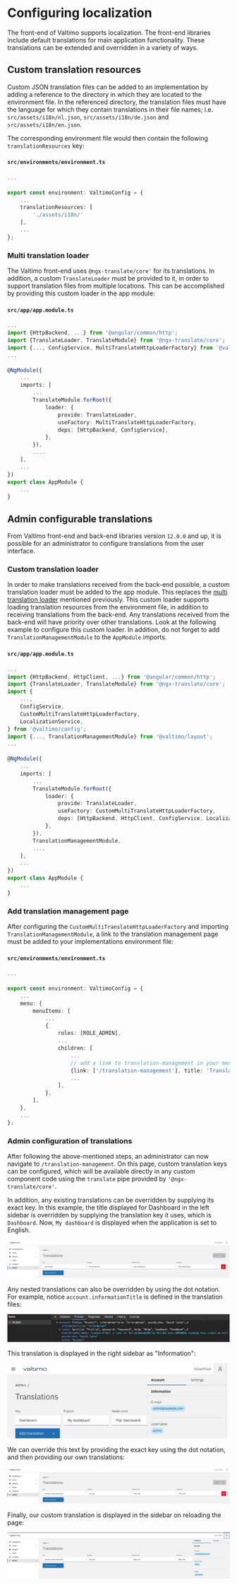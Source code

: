 # Configuring localization

The front-end of Valtimo supports localization. The front-end libraries include default translations for main
application functionality. These translations can be extended and overridden in a variety of ways.

## Custom translation resources

Custom JSON translation files can be added to an implementation by adding a reference to the directory in which they
are located to the environment file. In the referenced directory, the translation files must have the language for
which they contain translations in their file names; i.e. `src/assets/i18n/nl.json`, `src/assets/i18n/de.json` and
`src/assets/i18n/en.json`.

The corresponding environment file would then contain the following `translationResources` key:

#### **`src/environments/environment.ts`**
```typescript
...

export const environment: ValtimoConfig = {
    ...
    translationResources: [
        './assets/i18n/'
    ],
    ...
};
```

### Multi translation loader

The Valtimo front-end uses `@ngx-translate/core'` for its translations. In addition, a custom `TranslateLoader` must be
provided to it, in order to support translation files from multiple locations. This can be accomplished by providing
this custom loader in the app module:

#### **`src/app/app.module.ts`**
```typescript
...
import {HttpBackend, ...} from '@angular/common/http';
import {TranslateLoader, TranslateModule} from '@ngx-translate/core';
import {..., ConfigService, MultiTranslateHttpLoaderFactory} from '@valtimo/config';
...

@NgModule({
    ...
    imports: [
        ...
        TranslateModule.forRoot({
            loader: {
                provide: TranslateLoader,
                useFactory: MultiTranslateHttpLoaderFactory,
                deps: [HttpBackend, ConfigService],
            },
        }),
        ....
    ],
    ...
})
export class AppModule {
    ...
}

```

## Admin configurable translations

From Valtimo front-end and back-end libraries version `12.0.0` and up, it is possible for an administrator to configure
translations from the user interface. 

### Custom translation loader

In order to make translations received from the back-end possible, a custom translation loader must be added to the app
module. This replaces the [multi translation loader](#multi-translation-loader) mentioned previously. This custom loader
supports loading translation resources from the environment file, in addition to receiving translations from the
back-end. Any translations received from the back-end will have priority over other translations. Look at the following
example to configure this custom loader. In addition, do not forget to add `TranslationManagementModule` to the
`AppModule` imports.

#### **`src/app/app.module.ts`**
```typescript
...
import {HttpBackend, HttpClient, ...} from '@angular/common/http';
import {TranslateLoader, TranslateModule} from '@ngx-translate/core';
import {
    ...,
    ConfigService,
    CustomMultiTranslateHttpLoaderFactory,
    LocalizationService,
} from '@valtimo/config';
import {..., TranslationManagementModule} from '@valtimo/layout';
...

@NgModule({
    ...
    imports: [
        ...
        TranslateModule.forRoot({
            loader: {
                provide: TranslateLoader,
                useFactory: CustomMultiTranslateHttpLoaderFactory,
                deps: [HttpBackend, HttpClient, ConfigService, LocalizationService],
            },
        }),
        TranslationManagementModule,
        ....
    ],
    ...
})
export class AppModule {
    ...
}

```

### Add translation management page

After configuring the `CustomMultiTranslateHttpLoaderFactory` and importing `TranslationManagementModule`, a link to
the translation management page must be added to your implementations environment file:

#### **`src/environments/environment.ts`**
```typescript
...

export const environment: ValtimoConfig = {
    ...
    menu: {
        menuItems: [
            ...
            {
                roles: [ROLE_ADMIN],
                ...
                children: [
                    ...
                    // add a link to translation-management in your menu configuration. Make sure the sequence number is unique
                    {link: ['/translation-management'], title: 'Translations', sequence: 12},
                    ...
                ],
            },
        ],
    },
    ...
};
```

### Admin configuration of translations

After following the above-mentioned steps, an administrator can now navigate to `/translation-management`. On this page,
custom translation keys can be configured, which will be available directly in any custom component code using the 
`translate` pipe provided by `'@ngx-translate/core'`.

In addition, any existing translations can be overridden by supplying its exact key. In this example, the title
displayed for Dashboard in the left sidebar is overridden by supplying the translation key it uses, which is
`Dashboard`. Now, `My dashboard` is displayed when the application is set to English.

![Example of custom 'Dashboard' translation](img/dashboard-translation.png)

Any nested translations can also be overridden by using the dot notation. For example, notice `account.informationTitle`
is defined in the translation files:

![EN translation file](img/en-translation-file.png)

This translation is displayed in the right sidebar as "Information":

![Original sidebar translation](img/original-sidebar.png)

We can override this text by providing the exact key using the dot notation, and then providing our own translations:

![Custom sidebar translation definition](img/custom-account-translation.png)

Finally, our custom translation is displayed in the sidebar on reloading the page:

![Custom sidebar translation result](img/custom-translation-result.png)


